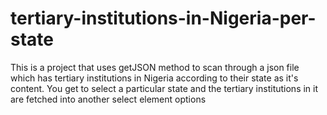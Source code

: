 # tertiary-institutions-in-Nigeria-per-state
This is a project that uses getJSON method to scan through a json file which has tertiary institutions in Nigeria according to their state as it's content. You get to select a particular state and the tertiary institutions in it are fetched into another select element options
